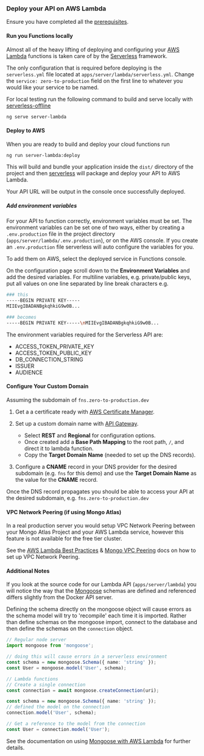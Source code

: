 ### Deploy your API on AWS Lambda

Ensure you have completed all the [prerequisites].

#### Run you Functions locally

Almost all of the heavy lifting of deploying and configuring your [AWS Lambda] functions is taken care of by the [Serverless] framework.

The only configuration that is required before deploying is the `serverless.yml` file located at `apps/server/lambda/serverless.yml`. Change the `service: zero-to-production` field on the first line to whatever you would like your service to be named.

For local testing run the following command to build and serve locally with [serverless-offline]

```bash
ng serve server-lambda
```

#### Deploy to AWS

When you are ready to build and deploy your cloud functions run

```bash
ng run server-lambda:deploy
```

This will build and bundle your application inside the `dist/` directory of the project and then [serverless] will package and deploy your API to AWS Lambda.

Your API URL will be output in the console once successfully deployed.

##### Add environment variables

For your API to function correctly, environment variables must be set. The environment variables can be set one of two ways, either by creating a `.env.production` file in the project directory (`apps/server/lambda/.env.production`), or on the AWS console. If you create an `.env.production` file serverless will auto configure the variables for you.

To add them on AWS, select the deployed service in Functions console.

On the configuration page scroll down to the **Environment Variables** and add the desired variables. For multiline variables, e.g. private/public keys, put all values on one line separated by line break characters e.g.

```bash
### this
-----BEGIN PRIVATE KEY-----
MIIEvgIBADANBgkqhkiG9w0B...

### becomes
-----BEGIN PRIVATE KEY-----\nMIIEvgIBADANBgkqhkiG9w0B...
```

The environment variables required for the Serverless API are:

- ACCESS_TOKEN_PRIVATE_KEY
- ACCESS_TOKEN_PUBLIC_KEY
- DB_CONNECTION_STRING
- ISSUER
- AUDIENCE

#### Configure Your Custom Domain

Assuming the subdomain of `fns.zero-to-production.dev`

1. Get a a certificate ready with [AWS Certificate Manager].
2. Set up a custom domain name with [API Gateway].

   - Select **REST** and **Regional** for configuration options.
   - Once created add a **Base Path Mapping** to the root path, `/`, and direct it to lambda function.
   - Copy the **Target Domain Name** (needed to set up the DNS records).

3. Configure a **CNAME** record in your DNS provider for the desired subdomain (e.g. `fns` for this demo) and use the **Target Domain Name** as the value for the **CNAME** record.

Once the DNS record propagates you should be able to access your API at the desired subdomain, e.g. `fns.zero-to-production.dev`

#### VPC Network Peering (if using Mongo Atlas)

In a real production server you would setup VPC Network Peering between your Mongo Atlas Project and your AWS Lambda service, however this feature is not available for the free tier cluster.

See the [AWS Lambda Best Practices] & [Mongo VPC Peering] docs on how to set up VPC Network Peering.

#### Additional Notes

If you look at the source code for our Lambda API (`apps/server/lambda`) you will notice the way that the [Mongoose] schemas are defined and referenced differs slightly from the Docker API server.

Defining the schema directly on the mongoose object will cause errors as the schema model will try to 'recompile' each time it is imported. Rather than define schemas on the mongoose import, connect to the database and then define the schemas on the `connection` object.

```typescript
// Regular node server
import mongoose from 'mongoose';

// doing this will cause errors in a serverless environment
const schema = new mongoose.Schema({ name: 'string' });
const User = mongoose.model('User', schema);

// Lambda functions
// Create a single connection
const connection = await mongoose.createConnection(uri);

const schema = new mongoose.Schema({ name: 'string' });
// defined the model on the connection
connection.model('User', schema);

// Get a reference to the model from the connection
const User = connection.model('User');
```

See the documentation on using [Mongoose with AWS Lambda] for further details.

[prerequisites]: https://zero-to-production.dev/guides/getting-started
[aws lambda]: https://aws.amazon.com/lambda
[serverless]: https://serverless.com
[serverless-offline]: https://github.com/dherault/serverless-offline
[aws certificate manager]: https://docs.aws.amazon.com/apigateway/latest/developerguide/how-to-custom-domains-prerequisites.html
[api gateway]: https://docs.aws.amazon.com/apigateway/latest/developerguide/apigateway-regional-api-custom-domain-create.html#create-regional-domain-using-console
[aws lambda best practices]: https://docs.atlas.mongodb.com/best-practices-connecting-to-aws-lambda
[mongo vpc peering]: https://docs.atlas.mongodb.com/security-vpc-peering
[serverless-offline]: https://github.com/dherault/serverless-offline
[mongoose]: https://mongoosejs.com
[mongoose with aws lambda]: https://mongoosejs.com/docs/lambda.html
